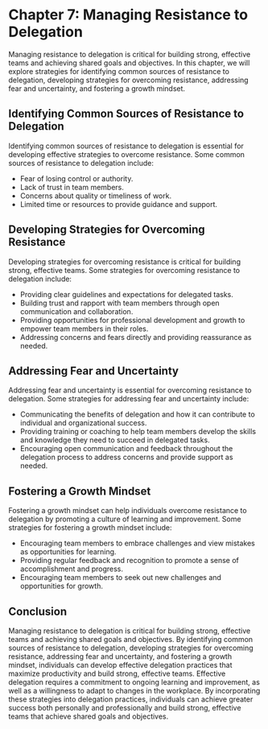 Chapter 7: Managing Resistance to Delegation
============================================

Managing resistance to delegation is critical for building strong, effective teams and achieving shared goals and objectives. In this chapter, we will explore strategies for identifying common sources of resistance to delegation, developing strategies for overcoming resistance, addressing fear and uncertainty, and fostering a growth mindset.

Identifying Common Sources of Resistance to Delegation
------------------------------------------------------

Identifying common sources of resistance to delegation is essential for developing effective strategies to overcome resistance. Some common sources of resistance to delegation include:

* Fear of losing control or authority.
* Lack of trust in team members.
* Concerns about quality or timeliness of work.
* Limited time or resources to provide guidance and support.

Developing Strategies for Overcoming Resistance
-----------------------------------------------

Developing strategies for overcoming resistance is critical for building strong, effective teams. Some strategies for overcoming resistance to delegation include:

* Providing clear guidelines and expectations for delegated tasks.
* Building trust and rapport with team members through open communication and collaboration.
* Providing opportunities for professional development and growth to empower team members in their roles.
* Addressing concerns and fears directly and providing reassurance as needed.

Addressing Fear and Uncertainty
-------------------------------

Addressing fear and uncertainty is essential for overcoming resistance to delegation. Some strategies for addressing fear and uncertainty include:

* Communicating the benefits of delegation and how it can contribute to individual and organizational success.
* Providing training or coaching to help team members develop the skills and knowledge they need to succeed in delegated tasks.
* Encouraging open communication and feedback throughout the delegation process to address concerns and provide support as needed.

Fostering a Growth Mindset
--------------------------

Fostering a growth mindset can help individuals overcome resistance to delegation by promoting a culture of learning and improvement. Some strategies for fostering a growth mindset include:

* Encouraging team members to embrace challenges and view mistakes as opportunities for learning.
* Providing regular feedback and recognition to promote a sense of accomplishment and progress.
* Encouraging team members to seek out new challenges and opportunities for growth.

Conclusion
----------

Managing resistance to delegation is critical for building strong, effective teams and achieving shared goals and objectives. By identifying common sources of resistance to delegation, developing strategies for overcoming resistance, addressing fear and uncertainty, and fostering a growth mindset, individuals can develop effective delegation practices that maximize productivity and build strong, effective teams. Effective delegation requires a commitment to ongoing learning and improvement, as well as a willingness to adapt to changes in the workplace. By incorporating these strategies into delegation practices, individuals can achieve greater success both personally and professionally and build strong, effective teams that achieve shared goals and objectives.
